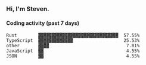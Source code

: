 ### Hi, I'm Steven.

#### Coding activity (past 7 days)
```
Rust        ▓▓▓▓▓▓▓▓▓▓▓▓▓▓▓▓▓▓▓▓▓▓▓▓▓▓▓▓▓▓  57.55%
TypeScript  ▓▓▓▓▓▓▓▓▓▓▓▓▓                   25.53%
other       ▓▓▓▓                             7.81%
JavaScript  ▓▓                               4.55%
JSON        ▓▓                               4.55%
```
